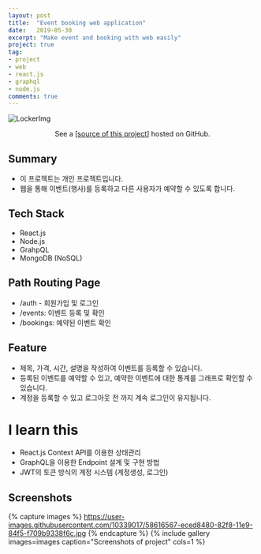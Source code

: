 ```yaml
---
layout: post
title:  "Event booking web application"
date:   2019-05-30
excerpt: "Make event and booking with web easily"
project: true
tag:
- project
- web
- react.js
- graphql
- node.js
comments: true
---
```


![LockerImg](https://user-images.githubusercontent.com/10339017/58608209-827b1b00-82dd-11e9-88c7-0b47bab07c63.PNG)
<center>See a [<a href="https://github.com/skqoaudgh/graphQL-React-BookingApp">source of this project</a>] hosted on GitHub.</center>


## Summary
* 이 프로젝트는 개인 프로젝트입니다.
* 웹을 통해 이벤트(행사)를 등록하고 다른 사용자가 예약할 수 있도록 합니다.
     

## Tech Stack
* React.js
* Node.js
* GrahpQL
* MongoDB (NoSQL)


## Path Routing Page
* /auth - 회원가입 및 로그인
* /events: 이벤트 등록 및 확인
* /bookings: 예약된 이벤트 확인


## Feature
* 제목, 가격, 시간, 설명을 작성하여 이벤트를 등록할 수 있습니다.
* 등록된 이벤트를 예약할 수 있고, 예약한 이벤트에 대한 통계를 그래프로 확인할 수 있습니다.
* 계정을 등록할 수 있고 로그아웃 전 까지 계속 로그인이 유지됩니다.


# I learn this
* React.js Context API를 이용한 상태관리
* GraphQL을 이용한 Endpoint 설계 및 구현 방법
* JWT의 토큰 방식의 계정 시스템 (계정생성, 로그인)


## Screenshots
{% capture images %}
	https://user-images.githubusercontent.com/10339017/58616567-eced8480-82f8-11e9-84f5-f709b9338f6c.jpg
{% endcapture %}
{% include gallery images=images caption="Screenshots of project" cols=1 %}
